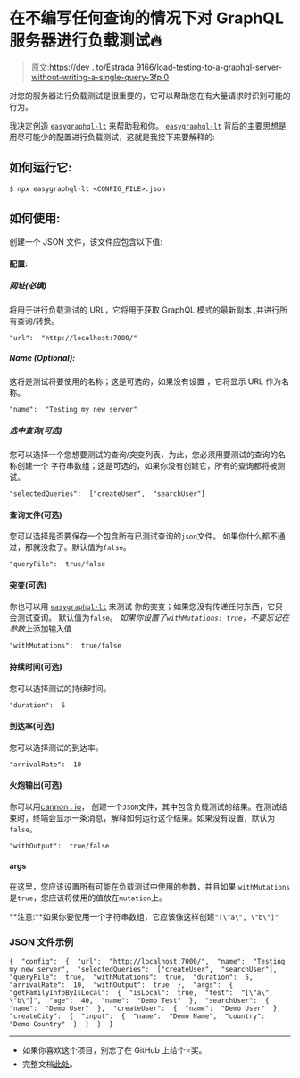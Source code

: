 # 在不编写任何查询的情况下对 GraphQL 服务器进行负载测试🔥

> 原文:[https://dev . to/Estrada 9166/load-testing-to-a-graphql-server-without-writing-a-single-query-3fp 0](https://dev.to/estrada9166/load-testing-to-a-graphql-server-without-writting-a-single-query-3fp0)

对您的服务器进行负载测试是很重要的，它可以帮助您在有大量请求时识别可能的行为。

我决定创造 [`easygraphql-lt`](https://github.com/EasyGraphQL/easygraphql-lt) 来帮助我和你。 [`easygraphql-lt`](https://github.com/EasyGraphQL/easygraphql-lt) 背后的主要思想是用尽可能少的配置进行负载测试，这就是我接下来要解释的:

## [](#how-to-run-it)如何运行它:

```
$ npx easygraphql-lt <CONFIG_FILE>.json 
```

## [](#how-to-use-it)如何使用:

创建一个 JSON 文件，该文件应包含以下值:

#### [](#config)配置:

##### [](#url-required)网址(必填)

将用于进行负载测试的 URL，它将用于获取 GraphQL 模式的最新副本
,并进行所有查询/转换。

```
"url":  "http://localhost:7000/" 
```

##### [](#name-optional)Name (Optional):

这将是测试将要使用的名称；这是可选的，如果没有设置
，它将显示 URL 作为名称。

```
"name":  "Testing my new server" 
```

##### [](#selected-queries-optional)选中查询(可选)

您可以选择一个您想要测试的查询/突变列表，为此，您必须用要测试的查询的名称创建一个
字符串数组；这是可选的，如果你没有创建它，所有的查询都将被测试。

```
"selectedQueries":  ["createUser",  "searchUser"] 
```

#### [](#query-file-optional)查询文件(可选)

您可以选择是否要保存一个包含所有已测试查询的`json`文件。
如果你什么都不通过，那就没救了。默认值为`false`。

```
"queryFile":  true/false 
```

#### [](#mutations-optional)突变(可选)

你也可以用 [`easygraphql-lt`](https://github.com/EasyGraphQL/easygraphql-lt) 来测试
你的突变；如果您没有传递任何东西，它只会测试查询。
默认值为`false`。
*如果你设置了`withMutations: true`，不要忘记在参数*上添加输入值

```
"withMutations":  true/false 
```

#### [](#duration-optional)持续时间(可选)

您可以选择测试的持续时间。

```
"duration":  5 
```

#### [](#arrival-rate-optional)到达率(可选)

您可以选择测试的到达率。

```
"arrivalRate":  10 
```

#### [](#artillery-output-optional)火炮输出(可选)

你可以用[cannon . io](https://artillery.io/)，
创建一个`JSON`文件，其中包含负载测试的结果。在测试结束时，终端会显示一条消息，解释如何运行这个结果。如果没有设置，默认为
`false`。

```
"withOutput":  true/false 
```

#### [](#args)args

在这里，您应该设置所有可能在负载测试中使用的参数，并且如果
`withMutations`是`true`，您应该将使用的值放在`mutation`上。

**注意:**如果你要使用一个字符串数组，它应该像这样创建`"[\"a\", \"b\"]"`

### [](#json-file-example)JSON 文件示例

```
{  "config":  {  "url":  "http://localhost:7000/",  "name":  "Testing my new server",  "selectedQueries":  ["createUser",  "searchUser"],  "queryFile":  true,  "withMutations":  true,  "duration":  5,  "arrivalRate":  10,  "withOutput":  true  },  "args":  {  "getFamilyInfoByIsLocal":  {  "isLocal":  true,  "test":  "[\"a\", \"b\"]",  "age":  40,  "name":  "Demo Test"  },  "searchUser":  {  "name":  "Demo User"  },  "createUser":  {  "name":  "Demo User"  },  "createCity":  {  "input":  {  "name":  "Demo Name",  "country":  "Demo Country"  }  }  }  } 
```

* * *

*   如果你喜欢这个项目，别忘了在 GitHub 上给个⭐️奖。
*   完整文档[此处](https://github.com/EasyGraphQL/easygraphql-lt)。